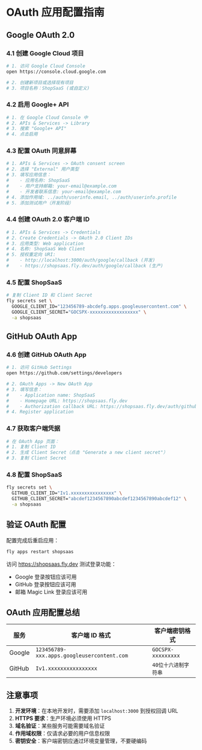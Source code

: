 # OAuth 应用配置指南

## Google OAuth 2.0

### 4.1 创建 Google Cloud 项目
```bash
# 1. 访问 Google Cloud Console
open https://console.cloud.google.com

# 2. 创建新项目或选择现有项目
# 3. 项目名称：ShopSaaS (或自定义)
```

### 4.2 启用 Google+ API
```bash
# 1. 在 Google Cloud Console 中
# 2. APIs & Services -> Library
# 3. 搜索 "Google+ API"
# 4. 点击启用
```

### 4.3 配置 OAuth 同意屏幕
```bash
# 1. APIs & Services -> OAuth consent screen
# 2. 选择 "External" 用户类型
# 3. 填写应用信息：
#    - 应用名称: ShopSaaS
#    - 用户支持邮箱: your-email@example.com
#    - 开发者联系信息: your-email@example.com
# 4. 添加作用域: ../auth/userinfo.email, ../auth/userinfo.profile
# 5. 添加测试用户（开发阶段）
```

### 4.4 创建 OAuth 2.0 客户端 ID
```bash
# 1. APIs & Services -> Credentials
# 2. Create Credentials -> OAuth 2.0 Client IDs
# 3. 应用类型: Web application
# 4. 名称: ShopSaaS Web Client
# 5. 授权重定向 URI:
#    - http://localhost:3000/auth/google/callback (开发)
#    - https://shopsaas.fly.dev/auth/google/callback (生产)
```

### 4.5 配置 ShopSaaS
```bash
# 复制 Client ID 和 Client Secret
fly secrets set \
  GOOGLE_CLIENT_ID="123456789-abcdefg.apps.googleusercontent.com" \
  GOOGLE_CLIENT_SECRET="GOCSPX-xxxxxxxxxxxxxxxxxx" \
  -a shopsaas
```

## GitHub OAuth App

### 4.6 创建 GitHub OAuth App
```bash
# 1. 访问 GitHub Settings
open https://github.com/settings/developers

# 2. OAuth Apps -> New OAuth App
# 3. 填写信息：
#    - Application name: ShopSaaS
#    - Homepage URL: https://shopsaas.fly.dev
#    - Authorization callback URL: https://shopsaas.fly.dev/auth/github/callback
# 4. Register application
```

### 4.7 获取客户端凭据
```bash
# 在 OAuth App 页面：
# 1. 复制 Client ID
# 2. 生成 Client Secret（点击 "Generate a new client secret"）
# 3. 复制 Client Secret
```

### 4.8 配置 ShopSaaS
```bash
fly secrets set \
  GITHUB_CLIENT_ID="Iv1.xxxxxxxxxxxxxxxx" \
  GITHUB_CLIENT_SECRET="abcdef1234567890abcdef1234567890abcdef12" \
  -a shopsaas
```

## 验证 OAuth 配置

配置完成后重启应用：
```bash
fly apps restart shopsaas
```

访问 https://shopsaas.fly.dev 测试登录功能：
- Google 登录按钮应该可用
- GitHub 登录按钮应该可用
- 邮箱 Magic Link 登录应该可用

## OAuth 应用配置总结

| 服务 | 客户端 ID 格式 | 客户端密钥格式 |
|------|---------------|---------------|
| Google | `123456789-xxx.apps.googleusercontent.com` | `GOCSPX-xxxxxxxxx` |
| GitHub | `Iv1.xxxxxxxxxxxxxxxx` | `40位十六进制字符串` |

## 注意事项

1. **开发环境**：在本地开发时，需要添加 `localhost:3000` 到授权回调 URL
2. **HTTPS 要求**：生产环境必须使用 HTTPS
3. **域名验证**：某些服务可能需要域名验证
4. **作用域权限**：仅请求必要的用户信息权限
5. **密钥安全**：客户端密钥应通过环境变量管理，不要硬编码